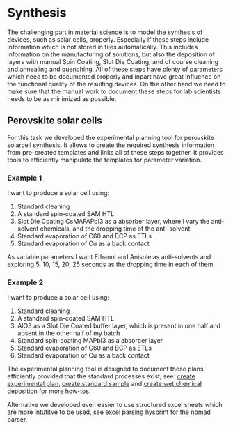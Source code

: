 # Synthesis

The challenging part in material science is to model the synthesis of devices, such as solar cells, properly. Especially if these steps include information which is not stored in files automatically. This includes information on the manufacturing of solutions, but also the deposition of layers with manual Spin Coating, Slot Die Coating, and of course cleaning and annealing and quenching. All of these steps have plenty of parameters which need to be documented properly and inpart have great influence on the functional quality of the resulting devices. On the other hand we need to make sure that the manual work to document these steps for lab scientists needs to be as minimized as possible.


## Perovskite solar cells
For this task we developed the experimental planning tool for perovskite solarcell synthesis. It allows to create the required synthesis information from pre-created templates and links all of these steps together. It provides tools to efficiently manipulate the templates for parameter variation.

### Example 1

I want to produce a solar cell using:

1. Standard cleaning
2. A standard spin-coated SAM HTL
3. Slot Die Coating CsMAFAPbI3 as a absorber layer, where I vary the anti-solvent chemicals, and the dropping time of the anti-solvent
4. Standard evaporation of C60 and BCP as ETLs
5. Standard evaporation of Cu as a back contact

As variable parameters I want Ethanol and Anisole as anti-solvents and exploring 5, 10, 15, 20, 25 seconds as the dropping time in each of them.

### Example 2

I want to produce a solar cell using:

1. Standard cleaning
2. A standard spin-coated SAM HTL
3. AlO3 as a Slot Die Coated buffer layer, which is present in one half and absent in the other half of my batch
4. Standard spin-coating MAPbI3 as a absorber layer
5. Standard evaporation of C60 and BCP as ETLs
6. Standard evaporation of Cu as a back contact

The experimental planning tool is designed to document these plans efficiently provided that the standard processes exist, see: [create experimental plan](create_experimental_plan.md), [create standard sample](create_standard_sample.md) and [create wet chemical deposition](create_wet_chemical_deposition.md) for more how-tos.

Alternative we developed even easier to use structured excel sheets which are more intutitve to be used, see [excel parsing hysprint](https://github.com/nomad-hzb/nomad-hysprint/blob/main/src/nomad_hysprint/parsers/hysprint_batch_parser.py) for the nomad parser.
